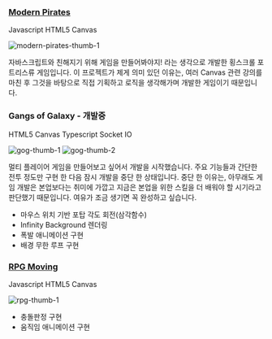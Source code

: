 ### [Modern Pirates](http://modern-pirates.s3-website.ap-northeast-2.amazonaws.com/)

<div class='skill-tags'>
  <span class='skill-tags__tag'>Javascript</span>
  <span class='skill-tags__tag'>HTML5 Canvas</span>
</div>

![modern-pirates-thumb-1](https://johnyworld2019.s3.ap-northeast-2.amazonaws.com/images/resume/mordern-pirates-1.jpg)

자바스크립트와 친해지기 위해 게임을 만들어봐야지! 라는 생각으로 개발한 횡스크롤 포트리스류 게임입니다. 이 프로젝트가 제게 의미 있던 이유는, 여러 Canvas 관련 강의를 마친 후 그것을 바탕으로 직접 기획하고 로직을 생각해가며 개발한 게임이기 때문입니다.

### Gangs of Galaxy - 개발중

<div class='skill-tags'>
  <span class='skill-tags__tag'>HTML5 Canvas</span>
  <span class='skill-tags__tag'>Typescript</span>
  <span class='skill-tags__tag'>Socket IO</span>
</div>

![gog-thumb-1](https://johnyworld2019.s3.ap-northeast-2.amazonaws.com/images/resume/gog-3.gif)
![gog-thumb-2](https://johnyworld2019.s3.ap-northeast-2.amazonaws.com/images/resume/gog-1.jpg)

멀티 플레이어 게임을 만들어보고 싶어서 개발을 시작했습니다. 주요 기능들과 간단한 전투 정도만 구현 한 다음 잠시 개발을 중단 한 상태입니다. 중단 한 이유는, 아무래도 게임 개발은 본업보다는 취미에 가깝고 지금은 본업을 위한 스킬을 더 배워야 할 시기라고 판단했기 때문입니다. 여유가 조금 생기면 꼭 완성하고 싶습니다.

- 마우스 위치 기반 포탑 각도 회전(삼각함수)
- Infinity Background 렌더링
- 폭발 애니메이션 구현
- 배경 무한 루프 구현

### [RPG Moving](http://rpg-moving.s3-website.ap-northeast-2.amazonaws.com/)

<div class='skill-tags'>
  <span class='skill-tags__tag'>Javascript</span>
  <span class='skill-tags__tag'>HTML5 Canvas</span>
</div>

![rpg-thumb-1](https://johnyworld2019.s3.ap-northeast-2.amazonaws.com/images/slider/thumbnail/pc/rpg-moving.jpg)

- 충돌판정 구현
- 움직임 애니메이션 구현

